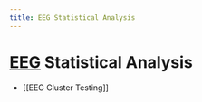 ```yaml
---
title: EEG Statistical Analysis
---
```


# [EEG](EEG.md) Statistical Analysis
- [[EEG Cluster Testing]]










































































